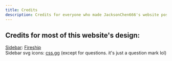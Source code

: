 ```yaml
---
title: Credits
description: Credits for everyone who made JacksonChen666's website possible
---
```

## Credits for most of this website's design:
[Sidebar](https://youtu.be/biOMz4puGt8): [Fireship](https://www.youtube.com/channel/UCsBjURrPoezykLs9EqgamOA)<br>
Sidebar svg icons: [css.gg](https://css.gg) (except for questions. it's just a question mark lol)

